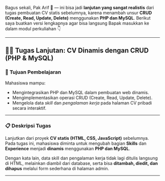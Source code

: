 Bagus sekali, Pak Arif 🙌 — ini bisa jadi **lanjutan yang sangat realistis** dari tugas pembuatan CV statis sebelumnya, karena menambah unsur **CRUD (Create, Read, Update, Delete)** menggunakan **PHP dan MySQL**.
Berikut saya buatkan versi lengkapnya agar bisa langsung Bapak masukkan ke dalam modul perkuliahan 👇

---

## 🧑‍💻 **Tugas Lanjutan: CV Dinamis dengan CRUD (PHP & MySQL)**

### 🎯 **Tujuan Pembelajaran**

Mahasiswa mampu:

* Mengintegrasikan PHP dan MySQL dalam pembuatan web dinamis.
* Mengimplementasikan operasi CRUD (Create, Read, Update, Delete).
* Mengelola data *skill* dan *pengalaman kerja* pada halaman CV pribadi secara interaktif.

---

### 📋 **Deskripsi Tugas**

Lanjutkan dari proyek **CV statis (HTML, CSS, JavaScript)** sebelumnya.
Pada tugas ini, mahasiswa diminta untuk mengubah bagian **Skills** dan **Experience** menjadi **dinamis** menggunakan **PHP dan MySQL**.

Dengan kata lain, data skill dan pengalaman kerja tidak lagi ditulis langsung di HTML, melainkan diambil dari database, serta bisa **ditambah, diedit, dan dihapus** melalui form sederhana di halaman admin.

---
